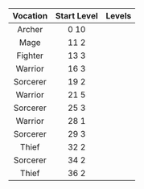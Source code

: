 | Vocation           | Start Level   | Levels   |
| :----------------: | :-----------: | :------: |
| Archer             | 0              10       |
| Mage               | 11             2        |
| Fighter            | 13             3        |
| Warrior            | 16             3        |
| Sorcerer           | 19             2        |
| Warrior            | 21             5        |
| Sorcerer           | 25             3        |
| Warrior            | 28             1        |
| Sorcerer           | 29             3        |
| Thief              | 32             2        |
| Sorcerer           | 34             2        |
| Thief              | 36             2        |